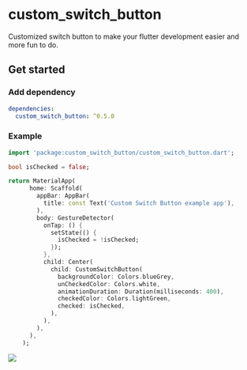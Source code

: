 

# custom_switch_button



Customized switch button to make your flutter development easier and more fun to do.

## Get started

### Add dependency

```yaml
dependencies:
  custom_switch_button: ^0.5.0
```

### Example

```dart
import 'package:custom_switch_button/custom_switch_button.dart';

bool isChecked = false;

return MaterialApp(
      home: Scaffold(
        appBar: AppBar(
          title: const Text('Custom Switch Button example app'),
        ),
        body: GestureDetector(
          onTap: () {
            setState(() {
              isChecked = !isChecked;
            });
          },
          child: Center(
            child: CustomSwitchButton(
              backgroundColor: Colors.blueGrey,
              unCheckedColor: Colors.white,
              animationDuration: Duration(milliseconds: 400),
              checkedColor: Colors.lightGreen,
              checked: isChecked,
            ),
          ),
        ),
      ),
    );

```

![](https://media.giphy.com/media/L0HoSU55qlPoWqZ2RB/giphy.gif)

